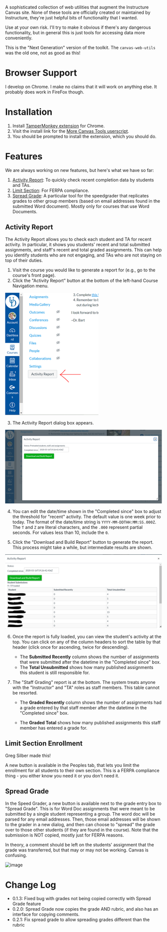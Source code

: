 A sophisticated collection of web utilities that augment the Instructure Canvas site. None of these tools are officially created or maintained by Instructure, they're just helpful bits of functionality that I wanted.

Use at your own risk. I'll try to make it obvious if there's any dangerous functionality, but in general this is just tools for accessing data more conveniently.

This is the "Next Generation" version of the toolkit. The `canvas-web-utils` was the old one, not as good as this!


# Browser Support

I develop on Chrome. I make no claims that it will work on anything else. It probably does work in FireFox though.

# Installation

1. Install [TamperMonkey extension](https://chrome.google.com/webstore/detail/tampermonkey/dhdgffkkebhmkfjojejmpbldmpobfkfo?hl=en) for Chrome.
2. Visit the install link for the [More Canvas Tools userscript](https://ud-cis-teaching.github.io/more-canvas-tools/more-canvas-tools.user.js).
3. You should be prompted to install the extension, which you should do.

# Features

We are always working on new features, but here's what we have so far:

1. [Activity Report](#activity-report): To quickly check recent completion data by students and TAs.
2. [Limit Section](#limit-section-enrollment): For FERPA compliance.
3. [Spread Grade](#spread-grade): A particular tool for the speedgrader that replicates grades to other group members (based on email addresses found in the submitted Word document). Mostly only for courses that use Word Documents.

## Activity Report

The Activity Report allows you to check each student and TA for recent activity. In particular, it shows you students' recent and total submitted assignments, and staff's recent and total graded assignments. This can help you identify students who are not engaging, and TAs who are not staying on top of their duties.

1. Visit the course you would like to generate a report for (e.g., go to the course's front page).
2. Click the "Activity Report" button at the bottom of the left-hand Course Navigation menu.

<img src="docs/activity_report/activity_report_start.png" title="Activity Report Button in Course Navigation Menu" width="300px">

3. The Activity Report dialog box appears.

![Activity Report Dialog Box](docs/activity_report/activity_report_dialog.png)

4. You can edit the date/time shown in the "Completed since" box to adjust the threshold for "recent" activity. The default value is one week prior to today. The format of the date/time string is `YYYY-MM-DDTHH:MM:SS.000Z`. The `T` and `Z` are literal characters, and the `.000` represent partial seconds. For values less than 10, include the `0`.

5. Click the "Download and Build Report" button to generate the report. This process might take a while, but intermediate results are shown.

![Activity Report In Progress](docs/activity_report/activity_report_progress.png)

6. Once the report is fully loaded, you can view the student's activity at the top. You can click on any of the column headers to sort the table by that header (click once for ascending, twice for descending).
      * The **Submitted Recently** column shows the number of assignments that were submitted after the datetime in the "Completed since" box.
      * The **Total Unsubmitted** shows how many published assignments this student is still responsible for. 

7. The "Staff Grading" report is at the bottom. The system treats anyone with the "Instructor" and "TA" roles as staff members. This table cannot be resorted.
      * The **Graded Recently** column shows the number of assignments had a grade entered by that staff member after the datetime in the "Completed since" box.
  
      * The **Graded Total** shows how many published assignments this staff member has entered a grade for. 

## Limit Section Enrollment

Greg Silber made this!

A new button is available in the Peoples tab, that lets you limit the enrollment for all students to their own section. This is a FERPA compliance thing - you either know you need it or you don't need it.

## Spread Grade

In the Speed Grader, a new button is available next to the grade entry box to "Spread Grade". This is for Word Doc assignments that were meant to be submitted by a single student representing a group. The word doc will be parsed for any email addresses. Then, those email addresses will be shown to the grader in a new dialog, and then can choose to "spread" the grade over to those other students (if they are found in the course). Note that the submission is NOT copied, mostly just for FERPA reasons.

In theory, a comment should be left on the students' assignment that the grade was transferred, but that may or may not be working. Canvas is confusing.

![image](https://github.com/UD-CIS-Teaching/more-canvas-tools/assets/897227/3f40e61b-4576-4f03-8857-6054f8974050)


# Change Log

* 0.1.3: Fixed bug with grades not being copied correctly with Spread Grade feature
* 0.2.0: Spread Grade now copies the grade AND rubric, and also has an interface for copying comments.
* 0.2.1: Fix spread grade to allow spreading grades different than the rubric
